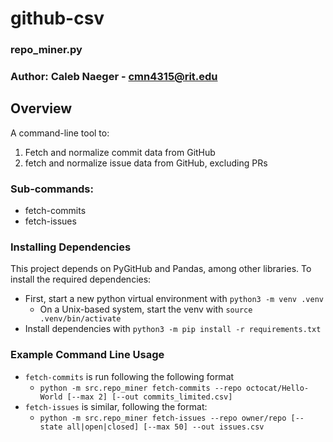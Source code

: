 # github-csv
### repo_miner.py
### Author: Caleb Naeger - cmn4315@rit.edu

## Overview
A command-line tool to:
  1) Fetch and normalize commit data from GitHub
  2) fetch and normalize issue data from GitHub, excluding PRs

### Sub-commands:
  - fetch-commits
  - fetch-issues

### Installing Dependencies
This project depends on PyGitHub and Pandas, among other libraries. To install the required dependencies:
 - First, start a new python virtual environment with `python3 -m venv .venv`
    - On a Unix-based system, start the venv with `source .venv/bin/activate`
 - Install dependencies with `python3 -m pip install -r requirements.txt`

### Example Command Line Usage
 - `fetch-commits` is run following the following format
    - `python -m src.repo_miner fetch-commits --repo octocat/Hello-World [--max 2] [--out commits_limited.csv]`
 - `fetch-issues` is similar, following the format: 
    - `python -m src.repo_miner fetch-issues --repo owner/repo [--state all|open|closed] [--max 50] --out issues.csv`

